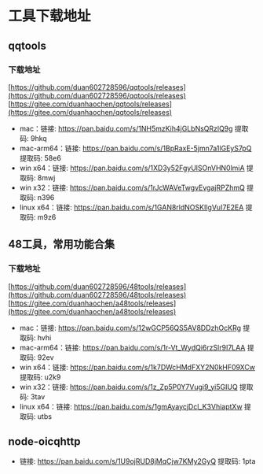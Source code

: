 # 工具下载地址

## qqtools

### 下载地址
[https://github.com/duan602728596/qqtools/releases](https://github.com/duan602728596/qqtools/releases)   
[https://gitee.com/duanhaochen/qqtools/releases](https://gitee.com/duanhaochen/qqtools/releases)
* mac：链接: https://pan.baidu.com/s/1NH5mzKih4jGLbNsQRzlQ9g 提取码: 9hkq
* mac-arm64：链接: https://pan.baidu.com/s/1BpRaxE-5jmn7a1lGEyS7pQ 提取码: 58e6
* win x64：链接: https://pan.baidu.com/s/1XD3y52FgyUlSOnVHN0lmiA 提取码: 8mwj
* win x32：链接: https://pan.baidu.com/s/1rJcWAVeTwgvEvgajRPZhmQ 提取码: n396
* linux x64：链接: https://pan.baidu.com/s/1GAN8rldNOSKIlgVuI7E2EA 提取码: m9z6

## 48工具，常用功能合集

### 下载地址
[https://github.com/duan602728596/48tools/releases](https://github.com/duan602728596/48tools/releases)   
[https://gitee.com/duanhaochen/a48tools/releases](https://gitee.com/duanhaochen/a48tools/releases)
* mac：链接: https://pan.baidu.com/s/12wGCP56QS5AV8DDzhOcKRg 提取码: hvhi
* mac-arm64：链接: https://pan.baidu.com/s/1r-Vt_WydQi6rzSlr9I7LAA 提取码: 92ev
* win x64：链接: https://pan.baidu.com/s/1k7DWcHMdFXY2N0kHF09XCw 提取码: u2k9
* win x32：链接: https://pan.baidu.com/s/1z_Zp5P0Y7Vugi9_yi5GIUQ 提取码: 3tav
* linux x64：链接: https://pan.baidu.com/s/1gmAyaycjDcl_K3VhiaptXw 提取码: utbs

## node-oicqhttp

* 链接: https://pan.baidu.com/s/1U9ojRUD8jMqCjw7KMy2GyQ 提取码: 1pta
